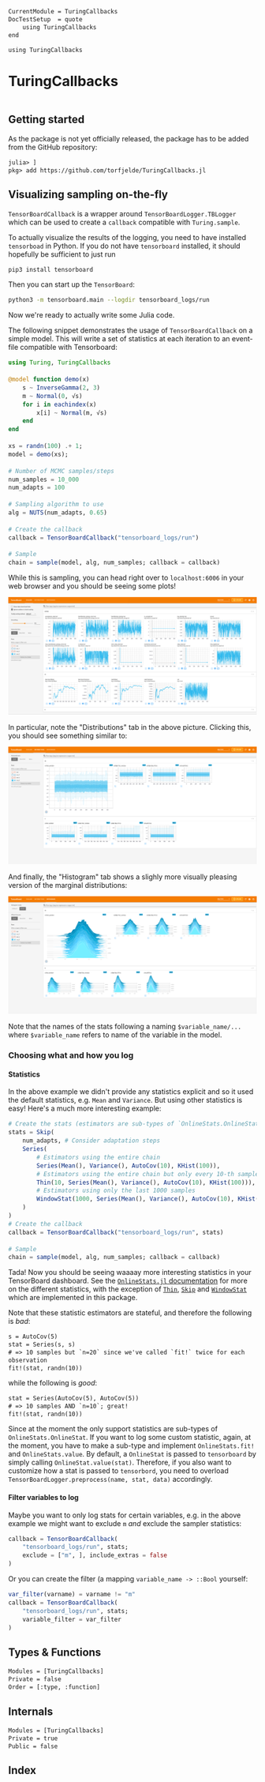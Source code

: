 ```@meta
CurrentModule = TuringCallbacks
DocTestSetup  = quote
    using TuringCallbacks
end
```

```@setup setup
using TuringCallbacks
```

# TuringCallbacks

```@contents
```

## Getting started
As the package is not yet officially released, the package has to be added from the GitHub repository:
```@example
julia> ]
pkg> add https://github.com/torfjelde/TuringCallbacks.jl
```

## Visualizing sampling on-the-fly
`TensorBoardCallback` is a wrapper around `TensorBoardLogger.TBLogger` which can be used to create a `callback` compatible with `Turing.sample`.

To actually visualize the results of the logging, you need to have installed `tensorboad` in Python. If you do not have `tensorboard` installed,
it should hopefully be sufficient to just run
```sh
pip3 install tensorboard
```
Then you can start up the `TensorBoard`:
```sh
python3 -m tensorboard.main --logdir tensorboard_logs/run
```
Now we're ready to actually write some Julia code.

The following snippet demonstrates the usage of `TensorBoardCallback` on a simple model. 
This will write a set of statistics at each iteration to an event-file compatible with Tensorboard:

```julia
using Turing, TuringCallbacks

@model function demo(x)
    s ~ InverseGamma(2, 3)
    m ~ Normal(0, √s)
    for i in eachindex(x)
        x[i] ~ Normal(m, √s)
    end
end

xs = randn(100) .+ 1;
model = demo(xs);

# Number of MCMC samples/steps
num_samples = 10_000
num_adapts = 100

# Sampling algorithm to use
alg = NUTS(num_adapts, 0.65)

# Create the callback
callback = TensorBoardCallback("tensorboard_logs/run")

# Sample
chain = sample(model, alg, num_samples; callback = callback)
```

While this is sampling, you can head right over to `localhost:6006` in your web browser and you should be seeing some plots!

![TensorBoard dashboard](assets/tensorboard_demo_initial_screen.png)

In particular, note the "Distributions" tab in the above picture. Clicking this, you should see something similar to:

![TensorBoard dashboard](assets/tensorboard_demo_distributions_screen.png)

And finally, the "Histogram" tab shows a slighly more visually pleasing version of the marginal distributions:

![TensorBoard dashboard](assets/tensorboard_demo_histograms_screen.png)

Note that the names of the stats following a naming `$variable_name/...` where `$variable_name` refers to name of the variable in the model.

### Choosing what and how you log
#### Statistics
In the above example we didn't provide any statistics explicit and so it used the default statistics, e.g. `Mean` and `Variance`. But using other statistics is easy! Here's a much more interesting example:
```julia
# Create the stats (estimators are sub-types of `OnlineStats.OnlineStat`)
stats = Skip(
    num_adapts, # Consider adaptation steps
    Series(
        # Estimators using the entire chain
        Series(Mean(), Variance(), AutoCov(10), KHist(100)),
        # Estimators using the entire chain but only every 10-th sample
        Thin(10, Series(Mean(), Variance(), AutoCov(10), KHist(100))),
        # Estimators using only the last 1000 samples
        WindowStat(1000, Series(Mean(), Variance(), AutoCov(10), KHist(100)))
    )
)
# Create the callback
callback = TensorBoardCallback("tensorboard_logs/run", stats)

# Sample
chain = sample(model, alg, num_samples; callback = callback)
```

Tada! Now you should be seeing waaaay more interesting statistics in your TensorBoard dashboard. See the [`OnlineStats.jl` documentation](https://joshday.github.io/OnlineStats.jl/latest/) for more on the different statistics, with the exception of [`Thin`](@ref), [`Skip`](@ref) and [`WindowStat`](@ref) which are implemented in this package.

Note that these statistic estimators are stateful, and therefore the following is *bad*:

```@repl setup
s = AutoCov(5)
stat = Series(s, s)
# => 10 samples but `n=20` since we've called `fit!` twice for each observation
fit!(stat, randn(10))
```
while the following is *good*:
```@repl setup
stat = Series(AutoCov(5), AutoCov(5))
# => 10 samples AND `n=10`; great!
fit!(stat, randn(10))
```

Since at the moment the only support statistics are sub-types of `OnlineStats.OnlineStat`. If you want to log some custom statistic, again, at the moment, you have to make a sub-type and implement `OnlineStats.fit!` and `OnlineStats.value`. By default, a `OnlineStat` is passed to `tensorboard` by simply calling `OnlineStat.value(stat)`. Therefore, if you also want to customize how a stat is passed to `tensorbord`, you need to overload `TensorBoardLogger.preprocess(name, stat, data)` accordingly.

#### Filter variables to log
Maybe you want to only log stats for certain variables, e.g. in the above example we might want to exclude `m` *and* exclude the sampler statistics:
```julia
callback = TensorBoardCallback(
    "tensorboard_logs/run", stats;
    exclude = ["m", ], include_extras = false
)
```
Or you can create the filter (a mapping `variable_name -> ::Bool` yourself:
```julia
var_filter(varname) = varname != "m"
callback = TensorBoardCallback(
    "tensorboard_logs/run", stats;
    variable_filter = var_filter
)
```

## Types & Functions

```@autodocs
Modules = [TuringCallbacks]
Private = false
Order = [:type, :function]
```

## Internals
```@autodocs
Modules = [TuringCallbacks]
Private = true
Public = false
```

## Index

```@index
```
